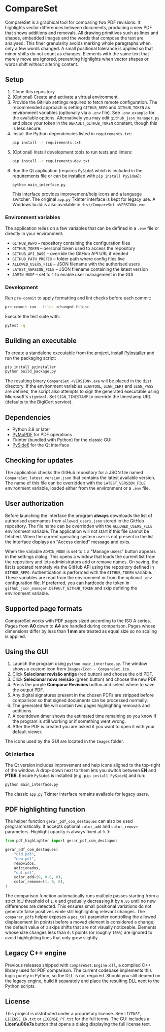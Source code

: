 # CompareSet

CompareSet is a graphical tool for comparing two PDF revisions. It highlights
vector differences between documents, producing a new PDF that shows additions
and removals. All drawing primitives such as lines and shapes, embedded images
and the words that compose the text are analysed. This finer granularity avoids
marking whole paragraphs when only a few words changed. A small positional
tolerance is applied so that minor shifts do not count as changes. Elements
with the same text that merely move are ignored, preventing highlights when
vector shapes or words shift without altering content.

## Setup

1. Clone this repository.
2. (Optional) Create and activate a virtual environment.
3. Provide the GitHub settings required to fetch remote configuration.
   The recommended approach is setting `GITHUB_REPO` and `GITHUB_TOKEN`
   as environment variables (optionally via a `.env` file).  See
   `.env.example` for the available options.  Alternatively you may edit
   `github_json_manager.py` and place your token in the
   `DEFAULT_GITHUB_TOKEN` constant, though this is less secure.
4. Install the Python dependencies listed in `requirements.txt`:
   ```bash
   pip install -r requirements.txt
   ```
5. (Optional) Install development tools to run tests and linters:
   ```bash
   pip install -r requirements-dev.txt
   ```
6. Run the Qt application (requires `PySide6` which is included in the
   requirements file or can be installed with `pip install PySide6`):
   ```bash
   python main_interface.py
   ```
   This interface provides improvement/help icons and a language
   switcher. The original `app.py` Tkinter interface is kept for legacy
   use. A Windows build is also available in `dist/CompareSet <VERSION>.exe`.

### Environment variables

The application relies on a few variables that can be defined in a `.env` file
or directly in your environment:

- `GITHUB_REPO` – repository containing the configuration files
- `GITHUB_TOKEN` – personal token used to access the repository
- `GITHUB_API_BASE` – override the GitHub API URL if needed
- `GITHUB_PATH_PREFIX` – folder path where config files live
- `ALLOWED_USERS_FILE` – JSON filename with the authorised users
- `LATEST_VERSION_FILE` – JSON filename containing the latest version
- `ADMIN_MODE` – set to `1` to enable user management in the GUI

### Development

Run `pre-commit` to apply formatting and lint checks before each commit:
```bash
pre-commit run --files <changed files>
```
Execute the test suite with:
```bash
pytest -q
```

## Building an executable

To create a standalone executable from the project, install
[PyInstaller](https://www.pyinstaller.org/) and run the packaging script:

```bash
pip install pyinstaller
python build_package.py
```

The resulting binary `CompareSet <VERSION>.exe` will be placed in the `dist`
directory. If the
environment variables `SIGNTOOL`, `SIGN_CERT` and `SIGN_PASS` are
defined, the script also attempts to sign the generated executable using
Microsoft's `signtool`.  Set `SIGN_TIMESTAMP` to override the timestamp
URL (defaults to the DigiCert service).

## Dependencies

- Python 3.8 or later
- [PyMuPDF](https://pypi.org/project/PyMuPDF/) for PDF operations
- Tkinter (bundled with Python) for the classic GUI
- [PySide6](https://pypi.org/project/PySide6/) for the Qt interface

## Checking for updates

The application checks the GitHub repository for a JSON file named
`CompareSet_latest_version.json` that contains the latest available version.
The name of this file can be overridden with the `LATEST_VERSION_FILE`
environment variable, loaded either from the environment or a `.env` file.

## User authorization

Before launching the interface the program **always** downloads the list of
authorised usernames from `allowed_users.json` stored in the GitHub
repository. The file name can be overridden with the `ALLOWED_USERS_FILE`
environment variable. The application will not start if this file cannot be
fetched. When the current operating system user is not present in the list the
interface displays an "Access denied" message and exits.

When the variable `ADMIN_MODE` is set to `1` a "Manage users" button appears in
the settings dialog. This opens a window that loads the current list from the
repository and lets administrators add or remove names. On saving, the list is
updated remotely via the GitHub API using the repository defined in
`GITHUB_REPO`. Authentication is performed with the `GITHUB_TOKEN` variable.
These variables are read from the environment or from the optional `.env`
configuration file. If preferred, you can hardcode the token in
`github_json_manager.DEFAULT_GITHUB_TOKEN` and skip defining the
environment variable.

## Supported page formats

CompareSet works with PDF pages sized according to the ISO A series. Pages
from **A0** down to **A4** are handled during comparison.
Pages whose dimensions differ by less than **1 mm** are treated as equal
size so no scaling is applied.

## Using the GUI

1. Launch the program using `python main_interface.py`. The window shows a custom icon from `Images/Icon - CompareSet.ico`.
2. Click **Selecionar revisão antiga** (red button) and choose the old PDF.
3. Click **Selecionar nova revisão** (green button) and choose the new PDF.
4. Press the purple **Comparar Revisões** button and select where to save the output PDF.
5. Any digital signatures present in the chosen PDFs are stripped before
   comparison so that signed documents can be processed normally.
6. The generated file will contain two pages highlighting removals and
   additions.
7. A countdown timer shows the estimated time remaining so you know if the
   program is still working or if something went wrong.
8. After the PDF is created you are asked if you want to open it with your default viewer.

The icons used by the GUI are located in the `Images` folder.

### Qt interface

The Qt version includes improvement and help icons aligned to the top-right of the window. A drop-down next to them lets you switch between **EN** and **PTBR**.
Ensure `PySide6` is installed (e.g. `pip install PySide6`) and run:

```bash
python main_interface.py
```
The classic `app.py` Tkinter interface remains available for legacy users.

## PDF highlighting function

The helper function `gerar_pdf_com_destaques` can also be used programmatically.
It accepts optional `color_add` and `color_remove` parameters. Highlight
opacity is always fixed at `0.3`:

```python
from pdf_highlighter import gerar_pdf_com_destaques

gerar_pdf_com_destaques(
    "old.pdf",
    "new.pdf",
    removidos,
    adicionados,
    "out.pdf",
    color_add=(0, 0.8, 0),
    color_remove=(1, 0, 0),
)
```

The comparison function automatically runs multiple passes starting from a
strict IoU threshold of ``1.0`` and gradually decreasing it by ``0.05`` until
no new differences are detected.  This ensures small positional variations do
not generate false positives while still highlighting relevant changes. The
``comparar_pdfs`` helper exposes a ``pos_tol`` parameter controlling the
allowed displacement (in points) before a moved element is considered a change;
the default value of ``3`` skips shifts that are not visually noticeable.
Elements whose size changes less than ``0.5`` points (or roughly ``10%%``) are
ignored to avoid highlighting lines that only grow slightly.

## Legacy C++ engine

Previous releases shipped with `CompareSet.Engine.dll`, a compiled C++ library
used for PDF comparison. The current codebase implements this logic purely in
Python, so the DLL is not required. Should you still depend on the legacy
engine, build it separately and place the resulting DLL next to the Python
scripts.

## License

This project is distributed under a proprietary license. See `LICENSE`,
`LICENSE_EN.txt` or `LICENSE_PT.txt` for the full terms. The GUI includes a
**Licen\u00e7a** button that opens a dialog displaying the
full license text.
